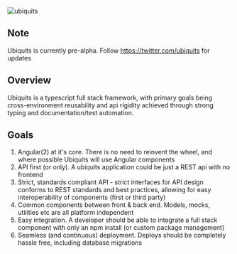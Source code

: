 ![ubiquits](https://rawgithub.com/ubiquits/assets/master/fulllogo.svg)

## Note
Ubiquits is currently pre-alpha. Follow https://twitter.com/ubiquits for updates

## Overview
Ubiquits is a typescript full stack framework, with primary goals being cross-environment reusability and api rigidity achieved through strong typing and documentation/test automation.

## Goals
1. Angular(2) at it's core. There is no need to reinvent the wheel, and where possible Ubiquits will use Angular components
2. API first (or only). A ubiquits application could be just a REST api with no frontend
3. Strict, standards compliant API - strict interfaces for API design conforms to REST standards and best practices, allowing for easy interoperability of components (first or third party)
4. Common components between front & back end. Models, mocks, utilities etc are all platform independent
5. Easy integration. A developer should be able to integrate a full stack component with only an npm install (or custom package management)
6. Seamless (and continuous) deployment. Deploys should be completely hassle free, including database migrations
